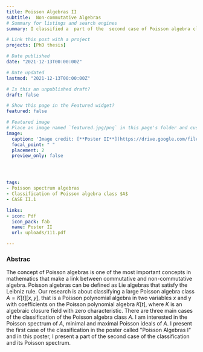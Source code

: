 ```yaml
---
title: Poisson Algebras II
subtitle:  Non-commutative Algebras
# Summary for listings and search engines
summary: I classified a  part of the  second case of Poisson algebra class $A$

# Link this post with a project
projects: [PhD thesis]

# Date published
date: "2021-12-13T00:00:00Z"

# Date updated
lastmod: "2021-12-13T00:00:00Z"

# Is this an unpublished draft?
draft: false

# Show this page in the Featured widget?
featured: false

# Featured image
# Place an image named `featured.jpg/png` in this page's folder and customize its options here.
image:
  caption: 'Image credit: [**Poster II**](https://drive.google.com/file/d/17XyZTJW62QnnTf5qveCScI3PaWLkzGxd/view?usp=sharing)'
  focal_point: " "
  placement: 2
  preview_only: false




tags:
- Poisson spectrum algebras
- Classification of Poisson algebra class $A$
- CASE II.1

links:
- icon: Pdf
  icon_pack: fab
  name: Poster II
  url: uploads/111.pdf

---
```




### Abstrac

The concept of Poisson algebras is one of the most important concepts in mathematics that make a link between commutative and non-commutative algebra. 
Poisson algebras can be defined as Lie algebras that satisfy the Leibniz rule. Our research is about classifying a large Poisson algebra class $A = K[t][x,y]$,
that is a Poisson polynomial algebra in two variables $x$ and y with coefficients on the Poisson polynomial algebra $K[t]$, where $K$ is an algebraic closure field 
with zero characteristic. There are three main cases of the classification of the Poisson algebra class $A$. I am interested in the Poisson spectrum of $A$, 
minimal and maximal Poisson ideals of $A$. I present the first case of the classification in the poster called "Poisson Algebras I" and in this poster, 
I  present a part of the second case of the classification and its Poisson spectrum.





